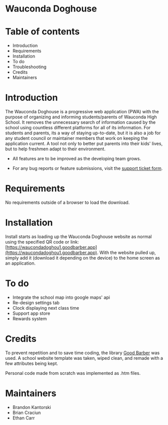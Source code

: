 # Wauconda Doghouse
 
# Table of contents
 
- Introduction
- Requirements
- Installation  
- To do
- Troubleshooting
- Credits
- Maintainers
 
# Introduction
 
The Wauconda Doghouse is a progressive web application (PWA) with the purpose of organizing and informing students/parents of Wauconda High School. It removes the unnecessary search of information caused by the school using countless different platforms for all of its information. For students and parents, its a way of staying up-to-date, but it is also a job for any student council or maintainer members that work on keeping the application current. A tool not only to better put parents into their kids' lives, but to help freshmen adapt to their environment.
 
- All features are to be improved as the developing team grows.
 
- For any bug reports or feature submissions, visit the [support ticket form](https://docs.google.com/forms/d/e/1FAIpQLSd5xLmQIuTevT-m6nbcsJFpwuNxDSTie_2y_RZIhoqfYL-RNA/viewform?usp=sf_link).
 
# Requirements
 
No requirements outside of a browser to load the download.
 
# Installation
 
Install starts as loading up the Wauconda Doghouse website as normal using the specified QR code or link: [https://waucondadoghou1.goodbarber.app](https://waucondadoghou1.goodbarber.app). With the website pulled up, simply add it (download it depending on the device) to the home screen as an application.
 
# To do
 
- Integrate the school map into google maps' api
- Re-design settings tab
- Clock displaying next class time
- Support app store
- Rewards system
 
# Credits
 
To prevent repetition and to save time coding, the library [Good Barber](https://www.goodbarber.com/) was used. A school website template was taken, wiped clean, and remade with a few attributes being kept.
 
Personal code made from scratch was implemented as .htm files.
 
# Maintainers
 
- Brandon Kantorski
- Brian Craciun
- Ethan Carr



